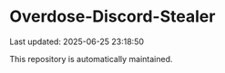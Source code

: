 # Overdose-Discord-Stealer

Last updated: 2025-06-25 23:18:50

This repository is automatically maintained.
